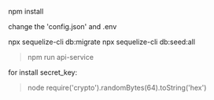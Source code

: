 npm install

change the 'config.json' and .env

npx sequelize-cli db:migrate
npx sequelize-cli db:seed:all

> npm run api-service

for install secret_key:

> node
> require('crypto').randomBytes(64).toString('hex')
